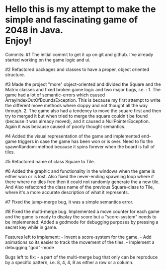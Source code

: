 <h1>Hello this is my attempt to make the simple and fascinating game of 2048 in Java. <br>
Enjoy!</h1>

Commits:
#1 The initial commit to get it up on git and github. I've already started working on the game logic and ui.

#2 Refactored packages and classes to have a proper, object oriented structure.

#3 Made the project "more" object-oriented and divided the Square and the Matrix classes and fixed broken game logic and two major bugs, i.e. :
    1. The game had a lot of semantic-errors which caused ArrayIndexOutOfBoundsException. This is because my first attempt to write the different move methods where sloppy and not thought all the way through.
    2. The game also had a tendency to move the square first and then try to merged it but when tried to merge the square couldn't be found (because it was already moved), and it caused a NullPointerException. Again it was because caused of poorly thought semantics.

#4 Added the visual representation of the game and implemented end-game triggers in case the game has been won or is over. Need to fix the spawnRandom-method because it spins forever when the board is full of tiles.

#5 Refactored name of class Square to Tile.

#6 Added the graphic and functionality in the windows when the game is either won or is lost.
   Also fixed the never-ending spawning loop where if there where no tiles free then it could not randomly generate the a new tile.
   And Also refactored the class name of the previous Square-class to Tile, where it's a more accurate description of what it represents.

#7 Fixed the jump-merge bug, it was a simple semantics error.

#8 Fixed the multi-merge bug. Implemented a move counter for each game and the game is ready to display the score but a "score-system" needs to be implemented.
   Added a godmode for debugging purposes by pressing a secret key while in game.

Features left to implement:
    - Invent a score-system for the game.
    - Add animations so its easier to track the movement of the tiles.
    - Implement a debugging "god"-mode

Bugs left to fix:
    - a part of the multi-merge bug that only can be reproduce by a specific pattern, i.e. 8, 4, 4, 8 as either a row or a column.



